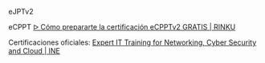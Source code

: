 eJPTv2

eCPPT
[ᐅ Cómo prepararte la certificación eCPPTv2 GRATIS | RINKU](https://rinku.tech/preparacion-ecpptv2/)


Certificaciones oficiales:
[Expert IT Training for Networking, Cyber Security and Cloud | INE](https://ine.com/)